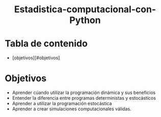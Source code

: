 <div align="center">
  <h1> Estadistica-computacional-con-Python</h1>
</div>

# Tabla de contenido
- [objetivos][#objetivos]

# Objetivos
- Aprender cúando utilizar la programación dinámica y sus beneficios
- Entender la diferencia entre programas deterministas y estocásticos
- Aprender a utilizar la programación estocástica
- Aprender a crear simulaciones computacionales válidas.

